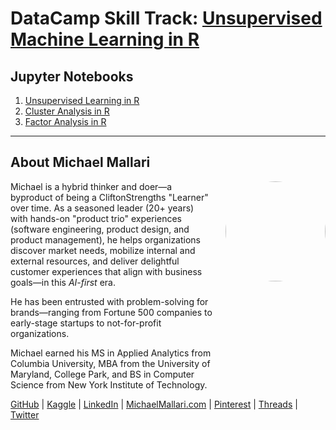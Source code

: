 # DataCamp Skill Track: <a href="https://app.datacamp.com/learn/skill-tracks/unsupervised-machine-learning-with-r" target="_blank">Unsupervised Machine Learning in R</a>

## Jupyter Notebooks

1. [Unsupervised Learning in R](https://gist.github.com/michaelmallari/456c94cf90136f79109f41fe6f1d5706)
1. [Cluster Analysis in R](https://gist.github.com/michaelmallari/206972aeab50e44603c56984781e7ded)
1. [Factor Analysis in R](https://gist.github.com/michaelmallari/77084a0654d75f96e7c8c9850a3c286d)

---

## About Michael Mallari

<img src="https://www.michaelmallari.com/img/headshot.jpg" width="160" height="160" align="right" style="margin: 0px 0px 160px 20px; border-radius: 50%;" />

Michael is a hybrid thinker and doer—a byproduct of being a CliftonStrengths "Learner" over time. As a seasoned leader (20+ years) with hands-on "product trio" experiences (software engineering, product design, and product management), he helps organizations discover market needs, mobilize internal and external resources, and deliver delightful customer experiences that align with business goals—in this *AI-first* era.

He has been entrusted with problem-solving for brands—ranging from Fortune 500 companies to early-stage startups to not-for-profit organizations.

Michael earned his MS in Applied Analytics from Columbia University, MBA from the University of Maryland, College Park, and BS in Computer Science from New York Institute of Technology.

<a href="https://github.com/michaelmallari" target="_blank">GitHub</a> | <a href="https://www.kaggle.com/michaelmallari" target="_blank">Kaggle</a> | <a href="https://www.linkedin.com/in/mmallari" target="_blank">LinkedIn</a> | <a href="https://www.michaelmallari.com" target="_blank">MichaelMallari.com</a> | <a href="https://www.pinterest.com/michaelmallari/" target="_blank">Pinterest</a> | <a href="https://www.threads.net/@michaelmallari" target="_blank">Threads</a> | <a href="https://twitter.com/MichaelMallari" target="_blank">Twitter</a>


